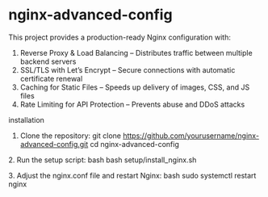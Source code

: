 # nginx-advanced-config

This project provides a production-ready Nginx configuration with:
1. Reverse Proxy & Load Balancing – Distributes traffic between multiple backend servers
2. SSL/TLS with Let’s Encrypt – Secure connections with automatic certificate renewal
3. Caching for Static Files – Speeds up delivery of images, CSS, and JS files
4. Rate Limiting for API Protection – Prevents abuse and DDoS attacks


installation
1. Clone the repository:
    git clone https://github.com/yourusername/nginx-advanced-config.git
    cd nginx-advanced-config
   
2️. Run the setup script:
bash
    bash setup/install_nginx.sh

3️. Adjust the nginx.conf file and restart Nginx:
bash
    sudo systemctl restart nginx
